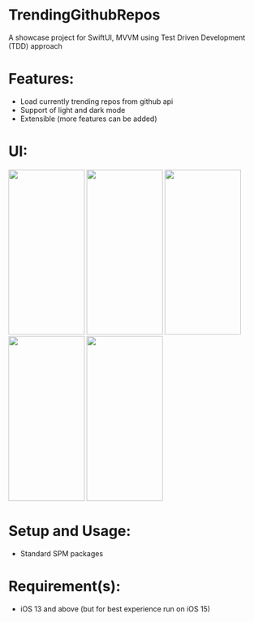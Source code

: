 # TrendingGithubRepos

A showcase project for SwiftUI, MVVM using Test Driven Development (TDD) approach

# Features:

* Load currently trending repos from github api
* Support of light and dark mode
* Extensible (more features can be added)




# UI:

<img src="https://drive.google.com/uc?export=view&id=1cbzm-Urvz0INBSnwx74_B2JIKqNOIxlH" width="150" height="325">     <img src="https://drive.google.com/uc?export=view&id=1iyWwMAGzEPGU-G-9KCgahkAquS4wBDr7" width="150" height="325">     <img src="https://drive.google.com/uc?export=view&id=1Xeqzep_lfTz-5ub8pTBDWt3IgMkXJIeV" width="150" height="325">     <img src="https://drive.google.com/uc?export=view&id=1EYlMUW5Y0uBtC3LxaqcJPb86mWwV5wRD" width="150" height="325">     <img src="https://drive.google.com/uc?export=view&id=1xRzvsZ8qlS4S6G2x2NOxbylZ2bVM3yMB" width="150" height="325"> 


# Setup and Usage:

* Standard SPM packages

# Requirement(s):

* iOS 13 and above (but for best experience run on iOS 15)
